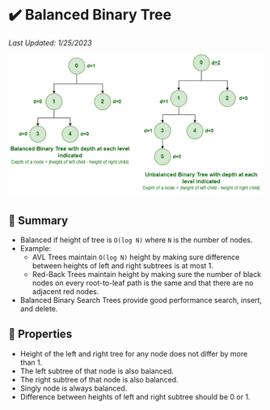 # :heavy_check_mark: Balanced Binary Tree
*Last Updated: 1/25/2023*

![Image of a balanced binary tree](../../../images/data-structures/non-linear/tree/balanced-binary-tree.png)

## :round_pushpin: Summary
- Balanced if height of tree is `O(log N)` where `N` is the number of nodes.
- Example:
  - AVL Trees maintain `O(log N)` height by making sure difference between heights of left and right subtrees is at most 1.
  - Red-Back Trees maintain height by making sure the number of black nodes on every root-to-leaf path is the same and that there are no adjacent red nodes.
- Balanced Binary Search Trees provide good performance search, insert, and delete.

## :round_pushpin: Properties
- Height of the left and right tree for any node does not differ by more than 1.
- The left subtree of that node is also balanced.
- The right subtree of that node is also balanced.
- Singly node is always balanced.
- Difference between heights of left and right subtree should be 0 or 1.
